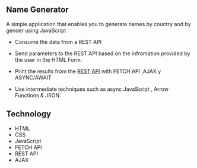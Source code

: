 ## Name Generator

A simple application that enables you to generate names by country and by gender using JavaScript 

* Consume the data from a REST API 

* Send parameters to the REST API based on the infromation provided by the user in the HTML Form.

* Print the results from the [REST API](https://github.com/thm/uinames) with FETCH API ,AJAX y ASYNC/AWAIT

* Use intermediate techniques such as async JavaScript , Arrow Functions & JSON.

 
## Technology

* HTML
* CSS
* JavaScript
* FETCH API
* REST API
* AJAX 